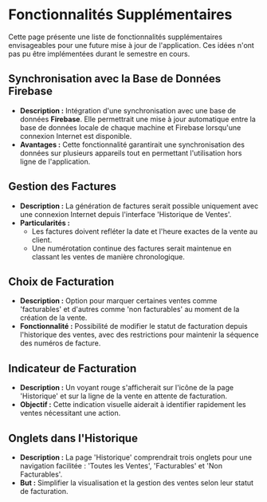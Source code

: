 # Fonctionnalités Supplémentaires

Cette page présente une liste de fonctionnalités supplémentaires envisageables pour une future mise à jour de l'application. Ces idées n'ont pas pu être implémentées durant le semestre en cours.

## Synchronisation avec la Base de Données Firebase
- **Description :** Intégration d'une synchronisation avec une base de données **Firebase**. Elle permettrait une mise à jour automatique entre la base de données locale de chaque machine et Firebase lorsqu'une connexion Internet est disponible.
- **Avantages :** Cette fonctionnalité garantirait une synchronisation des données sur plusieurs appareils tout en permettant l'utilisation hors ligne de l'application.

## Gestion des Factures
- **Description :** La génération de factures serait possible uniquement avec une connexion Internet depuis l'interface 'Historique de Ventes'.
- **Particularités :**
  - Les factures doivent refléter la date et l'heure exactes de la vente au client.
  - Une numérotation continue des factures serait maintenue en classant les ventes de manière chronologique.

## Choix de Facturation
- **Description :** Option pour marquer certaines ventes comme 'facturables' et d'autres comme 'non facturables' au moment de la création de la vente.
- **Fonctionnalité :** Possibilité de modifier le statut de facturation depuis l'historique des ventes, avec des restrictions pour maintenir la séquence des numéros de facture.

## Indicateur de Facturation
- **Description :** Un voyant rouge s'afficherait sur l'icône de la page 'Historique' et sur la ligne de la vente en attente de facturation.
- **Objectif :** Cette indication visuelle aiderait à identifier rapidement les ventes nécessitant une action.

## Onglets dans l'Historique
- **Description :** La page 'Historique' comprendrait trois onglets pour une navigation facilitée : 'Toutes les Ventes', 'Facturables' et 'Non Facturables'.
- **But :** Simplifier la visualisation et la gestion des ventes selon leur statut de facturation.
